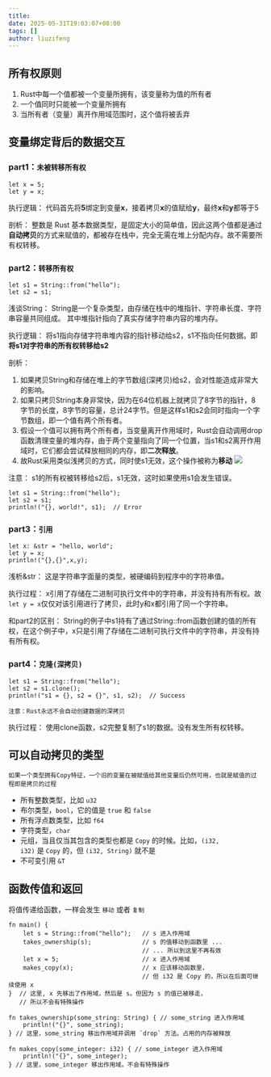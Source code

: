 ```yaml
---
title: 
date: 2025-05-31T19:03:07+08:00
tags: []
author: liuzifeng
---
```

## 所有权原则

1. Rust中每一个值都被一个变量所拥有，该变量称为值的所有者
2. 一个值同时只能被一个变量所拥有
3. 当所有者（变量）离开作用域范围时，这个值将被丢弃

## 变量绑定背后的数据交互

### part1：`未被转移所有权`

```
let x = 5;
let y = x;
```

执行逻辑：
代码首先将**5**绑定到变量**x**，接着拷贝**x**的值赋给**y**，最终**x**和**y**都等于5

剖析：
整数是 Rust 基本数据类型，是固定大小的简单值，因此这两个值都是通过**自动拷贝**的方式来赋值的，都被存在栈中，完全无需在堆上分配内存。故不需要所有权转移。

### part2：`转移所有权`

```
let s1 = String::from("hello"); 
let s2 = s1;
```

浅谈String：
String是一个复杂类型，由存储在栈中的堆指针、字符串长度、字符串容量共同组成。
其中堆指针指向了真实存储字符串内容的堆内存。

执行逻辑：
将s1指向存储字符串堆内容的指针移动给s2，s1不指向任何数据。即**将s1对字符串的所有权转移给s2**

剖析：
1. 如果拷贝String和存储在堆上的字节数组(深拷贝)给s2，会对性能造成非常大的影响。
2. 如果只拷贝String本身非常快，因为在64位机器上就拷贝了8字节的指针，8字节的长度，8字节的容量，总计24字节。但是这样s1和s2会同时指向一个字节数组，即一个值有两个所有者。
3. 假设一个值可以拥有两个所有者，当变量离开作用域时，Rust会自动调用drop函数清理变量的堆内存，由于两个变量指向了同一个位置，当s1和s2离开作用域时，它们都会尝试释放相同的内存，即**二次释放**。
4. 故Rust采用类似浅拷贝的方式，同时使s1无效，这个操作被称为**移动**
![](/images/Rust笔记--003%20所有权.png)

注意：
s1的所有权被转移给s2后，s1无效，这时如果使用s1会发生错误。
```
let s1 = String::from("hello"); 
let s2 = s1;
println!("{}, world!", s1);  // Error
```

### part3：`引用`

```
let x: &str = "hello, world";
let y = x;
println!("{},{}",x,y);
```

浅析&str：
这是字符串字面量的类型，被硬编码到程序中的字符串值。

执行过程：
x引用了存储在二进制可执行文件中的字符串，并没有持有所有权。故`let y = x`仅仅对该引用进行了拷贝，此时y和x都引用了同一个字符串。

和part2的区别：
String的例子中s1持有了通过String::from函数创建的值的所有权，在这个例子中，x只是引用了存储在二进制可执行文件中的字符串，并没有持有所有权。

### part4：`克隆(深拷贝)`

```
let s1 = String::from("hello"); 
let s2 = s1.clone();
println!("s1 = {}, s2 = {}", s1, s2);  // Success
```

`注意：Rust永远不会自动创建数据的深拷贝`

执行过程：
使用clone函数，s2完整复制了s1的数据。没有发生所有权转移。

## 可以自动拷贝的类型

`如果一个类型拥有Copy特征，一个旧的变量在被赋值给其他变量后仍然可用，也就是赋值的过程即是拷贝的过程`

- 所有整数类型，比如 `u32`
- 布尔类型，`bool`，它的值是 `true` 和 `false`
- 所有浮点数类型，比如 `f64`
- 字符类型，`char`
- 元组，当且仅当其包含的类型也都是 `Copy` 的时候。比如，`(i32, i32)` 是 `Copy` 的，但 `(i32, String)` 就不是
- 不可变引用 `&T` 

## 函数传值和返回

将值传递给函数，一样会发生 `移动` 或者 `复制`
```
fn main() {
	let s = String::from("hello");   // s 进入作用域 
	takes_ownership(s);              // s 的值移动到函数里 ... 
						             // ... 所以到这里不再有效 
	let x = 5;                       // x 进入作用域 
	makes_copy(x);                   // x 应该移动函数里， 
	                                 // 但 i32 是 Copy 的，所以在后面可继续使用 x
}  // 这里, x 先移出了作用域，然后是 s。但因为 s 的值已被移走， 
   // 所以不会有特殊操作 
   
fn takes_ownership(some_string: String) { // some_string 进入作用域 
	println!("{}", some_string);
} // 这里，some_string 移出作用域并调用 `drop` 方法。占用的内存被释放 

fn makes_copy(some_integer: i32) { // some_integer 进入作用域 
	println!("{}", some_integer); 
} // 这里，some_integer 移出作用域。不会有特殊操作
```
